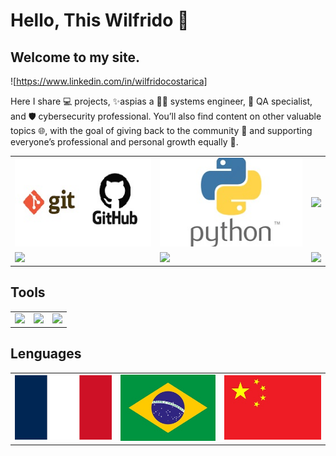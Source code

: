 # Hello, This Wilfrido 👋

## Welcome to my site.

![https://www.linkedin.com/in/wilfridocostarica]

Here I share 💻 projects, ✨aspias a 👨‍💻 systems engineer, 🧪 QA specialist, and 🛡️ cybersecurity professional.
You’ll also find content on other valuable topics 🌐, with the goal of giving back to the community 🤝 and supporting everyone’s professional and personal growth equally 🚀.




<table style="width:100%">
<tr>
<td>
<a href="https://github.com/Gru11a/Git-Github/blob/main/GIT-GITHUB.md">
<img src="https://github.com/Gru11a/Git-Github/blob/main/Git-GitHub1.jpg">
</a>
</td>
<td>
<a href="https://github.com/Gru11a/Python/blob/main/GIT-Python.md">
<img src="https://github.com/Gru11a/Python/blob/main/Python.jpg">
</a>
</td>
<td>
<a href="https://github.com/Gru11a/SQL/blob/main/Git_SQL.md">
<img src="https://github.com/Gru11a/SQL/blob/main/SQL.jpg">
</a>
</td>
</tr>
<tr>
<td>
<a href="https://github.com/Gru11a/Splunk/blob/main/Git-Splunk.md">
<img src="https://github.com/Gru11a/Splunk/blob/main/splunk.jpg">
</a>
</td>
<td>
<a href="https://github.com/Gru11a/Metasploit/blob/main/Git-Metasploit.md">
<img src="https://github.com/Gru11a/Metasploit/blob/main/Metasploit.jpg">
</a>
</td>
<td>
<a href="https://github.com/Gru11a/Threat-Intelligence/blob/main/MITRE%20ATT%26CK.md">
<img src="https://github.com/Gru11a/Threat-Intelligence/blob/main/Mitre.jpg">
</a>
</td>
</table>

## Tools

<table style="width:100%">
<tr>
<td>
<a href="https://github.com/Gru11a/infra-sec-check">
<img src="https://github.com/Gru11a/infra-sec-check/blob/main/Sec-Check.jpg">
</a>
</td>
<td>
<a href="https://github.com/Gru11a/offensive-scan-tool">
<img src="https://github.com/Gru11a/offensive-scan-tool/blob/main/Scan_Tool.jpg">
</a>
</td>
<td>
<a href="https://github.com/Gru11a/ssh-detector">
<img src="https://github.com/Gru11a/ssh-detector/blob/main/SSH%20Alert.jpg">
</a>
</td>
</tr>
</table>

## Lenguages

<table style="width:100%">
<tr>
<td>
<a href="https://github.com/Gru11a/French/blob/master/Git-French.md">
<img src="https://github.com/Gru11a/French/blob/master/French.png">
</a>
</td>
<td>
<a href="https://github.com/Gru11a/Portuguese/blob/main/GIT-Portuguese.md">
<img src="https://github.com/Gru11a/Portuguese/blob/main/Portuguese.jpg">
</a>
</td>
<td>
<a href="https://github.com/Gru11a/Chinese/blob/master/GIT-Chinese.md">
<img src="https://github.com/Gru11a/Chinese/blob/master/Chinese.jpg">
</a>
</td>
</tr>
</table>
